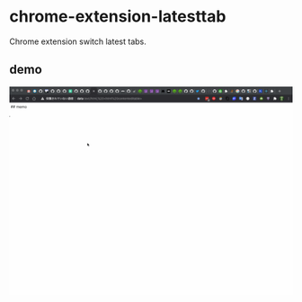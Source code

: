 # chrome-extension-latesttab
Chrome extension switch latest tabs.

## demo
<img src="https://raw.githubusercontent.com/Slowhand0309/chrome-extension-latesttab/main/art/demo.gif" width="800">
